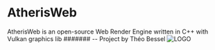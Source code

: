 # AtherisWeb
AtherisWeb is an open-source Web Render Engine written in C++ with Vulkan graphics lib 
  ####### -- Project by Théo Bessel
![LOGO](https://user-images.githubusercontent.com/43089275/54953295-2fd15b80-4f48-11e9-8433-73462d9b6cba.png)
